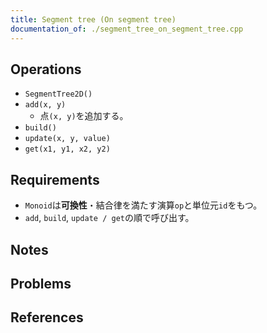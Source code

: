 ```yaml
---
title: Segment tree (On segment tree)
documentation_of: ./segment_tree_on_segment_tree.cpp
---
```


## Operations

- `SegmentTree2D()`
- `add(x, y)`
	- 点`(x, y)`を追加する。
- `build()`
- `update(x, y, value)`
- `get(x1, y1, x2, y2)`

## Requirements

- `Monoid`は**可換性**・結合律を満たす演算`op`と単位元`id`をもつ。
- `add`, `build`, `update / get`の順で呼び出す。

## Notes

## Problems

## References

